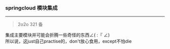 ### springcloud 模块集成

---
> 2o2o 321 备

集成主要模块并可能会折腾一些奇怪的东西∠( :『 ∠)\
所以说，这just自己practise的，don't放心食用，except不怕die

